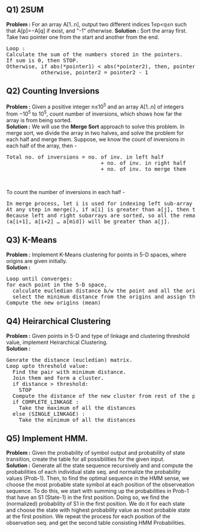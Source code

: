 ## Q1) 2SUM
**Problem :** For an array A[1..n], output two different indices 1≤p<q≤n such that A[p]=−A[q] if exist, and "-1" otherwise.
**Solution :** Sort the array first. Take two pointer one from the start and another from the end.<br>
<pre>Loop :
Calculate the sum of the numbers stored in the pointers.
If sum is 0, then STOP.
Otherwise, if abs(*pointer1) < abs(*pointer2), then, pointer1 = pointer1 + 1
           otherwise, pointer2 = pointer2 - 1</pre>
           
## Q2) Counting Inversions
**Problem :** Given a positive integer n≤10<sup>5</sup> and an array A[1..n] of integers from −10<sup>5</sup> to 10<sup>5</sup>,
 count number of inversions, which shows how far the array is from being sorted.<br>
**Solution :** We will use the **Merge Sort** approach to solve this problem. In merge sort, we divide the array in two halves, and 
solve the problem for each half and merge them.
Suppose, we know the count of inversions in each half of the array, then -<br>
<pre>Total no. of inversions = no. of inv. in left half 
                              + no. of inv. in right half 
                              + no. of inv. to merge them</pre><br>
To count the number of inversions in each half - 
<pre>In merge process, let i is used for indexing left sub-array and j for right sub-array. 
At any step in merge(), if a[i] is greater than a[j], then there are (mid – i) inversions. 
Because left and right subarrays are sorted, so all the remaining elements in left-subarray 
(a[i+1], a[i+2] … a[mid]) will be greater than a[j].</pre>

## Q3) K-Means
**Problem :** Implement K-Means clustering for points in 5-D spaces, where origins are given initially.<br>
**Solution :** <br>
<pre>
Loop until converges:
for each point in the 5-D space,
  calculate eucledian distance b/w the point and all the origins
  select the minimum distance from the origins and assign the corresponding cluster to it
Compute the new origins (mean)
</pre>

## Q4) Heirarchical Clustering
**Problem :** Given points in 5-D and type of linkage and clustering threshold value, implement Heirarchical Clustering.<br>
**Solution :** <br>
<pre>
Genrate the distance (eucledian) matrix.
Loop upto threshold value:
  Find the pair with minimum distance.
  Join them and form a cluster.
  if distance > threshold:
    STOP
  Compute the distance of the new cluster from rest of the points/clusters.
  if COMPLETE_LINKAGE :
    Take the maximum of all the distances
  else (SINGLE_LINKAGE) :
    Take the minimum of all the distances
</pre>

## Q5) Implement HMM.
**Problem :** Given the probability of symbol output and probability of state transition, create the table for all possibilities for the given input.<br>
**Solution :** Generate all the state sequence recursively and and compute the probabilities of each individual state seq. and 
normalize the probability values (Prob-1). Then, to find the optimal sequence in the HMM sense, we choose the most probable 
state symbol at each position of the observeation sequence. To do this, we start with summing up the probabilities in Prob-1 that have an S1 (State-1)
in the first position. Doing so, we find the (normalized) probability of S1 in the first position. We do it for each state and
 choose the state with highest probability value as most probable state at the first position. We repeat the process for each
  position of the observation seq. and get the second table consisting HMM Probabilities.
